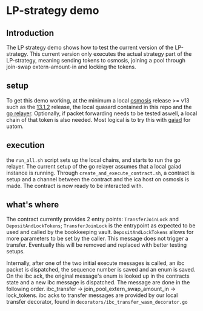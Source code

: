 # LP-strategy demo

## Introduction
The LP strategy demo shows how to test the current version of the LP-strategy. This current version only executes the actual strategy part of the LP-strategy, meaning sending tokens to osmosis, joining a pool through join-swap extern-amount-in and locking the tokens.

## setup
To get this demo working, at the minimum a local [osmosis](https://github.com/osmosis-labs/osmosis) release >= v13 such as the [13.1.2](https://github.com/osmosis-labs/osmosis/releases/tag/v13.1.2) release, the local quasard contained in this repo and the [go relayer](https://github.com/cosmos/relayer/releases/tag/v2.1.2). Optionally, if packet forwarding needs to be tested aswell, a local chain of that token is also needed. Most logical is to try this with [gaiad](https://github.com/cosmos/gaia/releases/tag/v7.1.0) for uatom.

## execution
the `run_all.sh` script sets up the local chains, and starts to run the go relayer. The current setup of the go relayer assumes that a local gaiad instance is running. Through `create_and_execute_contract.sh`, a contract is setup and a channel between the contract and the ica host on osmosis is made. The contract is now ready to be interacted with. 

## what's where
The contract currently provides 2 entry points: `TransferJoinLock` and `DepositAndLockTokens`; `TransferJoinLock` is the entrypoint as expected to be used and called by the bookkeeping vault. `DepositAndLockTokens` allows for more parameters to be set by the caller. This message does not trigger a transfer. Eventually this will be removed and replaced with better testing setups.

Internally, after one of the two initial execute messages is called, an ibc packet is dispatched, the sequence number is saved and an enum is saved. On the ibc ack, the original message's enum is looked up in the contracts state and a new ibc message is dispatched. The message are done in the following order. ibc_transfer -> join_pool_extern_swap_amount_in -> lock_tokens. ibc acks to transfer messages are provided by our local transfer decorator, found in `decorators/ibc_transfer_wasm_decorator.go`